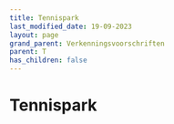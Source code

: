 ```yaml
---
title: Tennispark
last_modified_date: 19-09-2023
layout: page
grand_parent: Verkenningsvoorschriften
parent: T
has_children: false
---
```


Tennispark
==========

